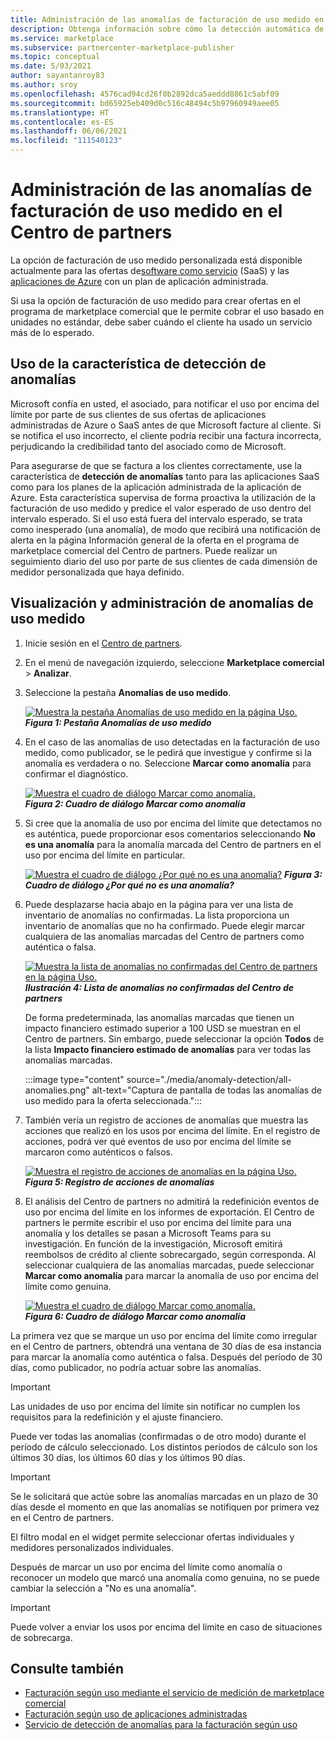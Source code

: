 ```yaml
---
title: Administración de las anomalías de facturación de uso medido en el Centro de partners | Azure Marketplace
description: Obtenga información sobre cómo la detección automática de anomalías para la facturación de uso medido ayuda a asegurarse de que se facture correctamente a los clientes para el uso medido de las ofertas de marketplace comercial.
ms.service: marketplace
ms.subservice: partnercenter-marketplace-publisher
ms.topic: conceptual
ms.date: 5/03/2021
author: sayantanroy83
ms.author: sroy
ms.openlocfilehash: 4576cad94cd26f0b2892dca5aeddd8861c5abf09
ms.sourcegitcommit: bd65925eb409d0c516c48494c5b97960949aee05
ms.translationtype: HT
ms.contentlocale: es-ES
ms.lasthandoff: 06/06/2021
ms.locfileid: "111540123"
---
```

# <a name="manage-metered-billing-anomalies-in-partner-center"></a>Administración de las anomalías de facturación de uso medido en el Centro de partners

La opción de facturación de uso medido personalizada está disponible actualmente para las ofertas de[software como servicio](plan-saas-offer.md) (SaaS) y las [aplicaciones de Azure](plan-azure-application-offer.md#types-of-plans) con un plan de aplicación administrada.

Si usa la opción de facturación de uso medido para crear ofertas en el programa de marketplace comercial que le permite cobrar el uso basado en unidades no estándar, debe saber cuándo el cliente ha usado un servicio más de lo esperado.

## <a name="use-the-anomaly-detection-feature"></a>Uso de la característica de detección de anomalías

Microsoft confía en usted, el asociado, para notificar el uso por encima del límite por parte de sus clientes de sus ofertas de aplicaciones administradas de Azure o SaaS antes de que Microsoft facture al cliente. Si se notifica el uso incorrecto, el cliente podría recibir una factura incorrecta, perjudicando la credibilidad tanto del asociado como de Microsoft.

Para asegurarse de que se factura a los clientes correctamente, use la característica de **detección de anomalías** tanto para las aplicaciones SaaS como para los planes de la aplicación administrada de la aplicación de Azure. Esta característica supervisa de forma proactiva la utilización de la facturación de uso medido y predice el valor esperado de uso dentro del intervalo esperado. Si el uso está fuera del intervalo esperado, se trata como inesperado (una anomalía), de modo que recibirá una notificación de alerta en la página Información general de la oferta en el programa de marketplace comercial del Centro de partners. Puede realizar un seguimiento diario del uso por parte de sus clientes de cada dimensión de medidor personalizada que haya definido.

## <a name="view-and-manage-metered-usage-anomalies"></a>Visualización y administración de anomalías de uso medido

1. Inicie sesión en el [Centro de partners](https://partner.microsoft.com/dashboard/home).
1. En el menú de navegación izquierdo, seleccione **Marketplace comercial** > **Analizar**.
1. Seleccione la pestaña **Anomalías de uso medido**.

    [![Muestra la pestaña Anomalías de uso medido en la página Uso.](./media/anomaly-detection/metered-usage-anomalies.png)](./media/anomaly-detection/metered-usage-anomalies.png#lightbox)<br>
    ***Figura 1: Pestaña Anomalías de uso medido***

1. En el caso de las anomalías de uso detectadas en la facturación de uso medido, como publicador, se le pedirá que investigue y confirme si la anomalía es verdadera o no. Seleccione **Marcar como anomalía** para confirmar el diagnóstico.

     [![Muestra el cuadro de diálogo Marcar como anomalía.](./media/anomaly-detection/mark-as-anomaly.png)](./media/anomaly-detection/mark-as-anomaly.png#lightbox)<br>
    ***Figura 2: Cuadro de diálogo Marcar como anomalía***

1. Si cree que la anomalía de uso por encima del límite que detectamos no es auténtica, puede proporcionar esos comentarios seleccionando **No es una anomalía** para la anomalía marcada del Centro de partners en el uso por encima del límite en particular.

    [![Muestra el cuadro de diálogo ¿Por qué no es una anomalía?](./media/anomaly-detection/why-is-it-not-an-anomaly.png)](./media/anomaly-detection/why-is-it-not-an-anomaly.png#lightbox)
    ***Figura 3: Cuadro de diálogo ¿Por qué no es una anomalía?***

1. Puede desplazarse hacia abajo en la página para ver una lista de inventario de anomalías no confirmadas. La lista proporciona un inventario de anomalías que no ha confirmado. Puede elegir marcar cualquiera de las anomalías marcadas del Centro de partners como auténtica o falsa.

   [![Muestra la lista de anomalías no confirmadas del Centro de partners en la página Uso.](./media/anomaly-detection/unacknowledged-anomalies.png)](./media/anomaly-detection/unacknowledged-anomalies.png#lightbox)<br>
    ***Ilustración 4: Lista de anomalías no confirmadas del Centro de partners***

    De forma predeterminada, las anomalías marcadas que tienen un impacto financiero estimado superior a 100 USD se muestran en el Centro de partners. Sin embargo, puede seleccionar la opción **Todos** de la lista **Impacto financiero estimado de anomalías** para ver todas las anomalías marcadas.

    :::image type="content" source="./media/anomaly-detection/all-anomalies.png" alt-text="Captura de pantalla de todas las anomalías de uso medido para la oferta seleccionada.":::

1. También vería un registro de acciones de anomalías que muestra las acciones que realizó en los usos por encima del límite. En el registro de acciones, podrá ver qué eventos de uso por encima del límite se marcaron como auténticos o falsos.

   [![Muestra el registro de acciones de anomalías en la página Uso.](./media/anomaly-detection/anomaly-action-log.png)](./media/anomaly-detection/anomaly-action-log.png#lightbox)<br>
   ***Figura 5: Registro de acciones de anomalías***

1. El análisis del Centro de partners no admitirá la redefinición eventos de uso por encima del límite en los informes de exportación. El Centro de partners le permite escribir el uso por encima del límite para una anomalía y los detalles se pasan a Microsoft Teams para su investigación. En función de la investigación, Microsoft emitirá reembolsos de crédito al cliente sobrecargado, según corresponda. Al seleccionar cualquiera de las anomalías marcadas, puede seleccionar **Marcar como anomalía** para marcar la anomalía de uso por encima del límite como genuina.

   [![Muestra el cuadro de diálogo Marcar como anomalía.](./media/anomaly-detection/new-reported-usage.png)](./media/anomaly-detection/new-reported-usage.png#lightbox)<br>
   ***Figura 6: Cuadro de diálogo Marcar como anomalía***

La primera vez que se marque un uso por encima del límite como irregular en el Centro de partners, obtendrá una ventana de 30 días de esa instancia para marcar la anomalía como auténtica o falsa. Después del período de 30 días, como publicador, no podría actuar sobre las anomalías.

> [!IMPORTANT]
> Las unidades de uso por encima del límite sin notificar no cumplen los requisitos para la redefinición y el ajuste financiero.

Puede ver todas las anomalías (confirmadas o de otro modo) durante el período de cálculo seleccionado. Los distintos períodos de cálculo son los últimos 30 días, los últimos 60 días y los últimos 90 días.

> [!IMPORTANT]
> Se le solicitará que actúe sobre las anomalías marcadas en un plazo de 30 días desde el momento en que las anomalías se notifiquen por primera vez en el Centro de partners.

El filtro modal en el widget permite seleccionar ofertas individuales y medidores personalizados individuales.

Después de marcar un uso por encima del límite como anomalía o reconocer un modelo que marcó una anomalía como genuina, no se puede cambiar la selección a "No es una anomalía".

> [!IMPORTANT]
> Puede volver a enviar los usos por encima del límite en caso de situaciones de sobrecarga.

## <a name="see-also"></a>Consulte también
- [Facturación según uso mediante el servicio de medición de marketplace comercial](./partner-center-portal/saas-metered-billing.md)
- [Facturación según uso de aplicaciones administradas](marketplace-metering-service-apis.md)
- [Servicio de detección de anomalías para la facturación según uso](./partner-center-portal/anomaly-detection-service-for-metered-billing.md)
